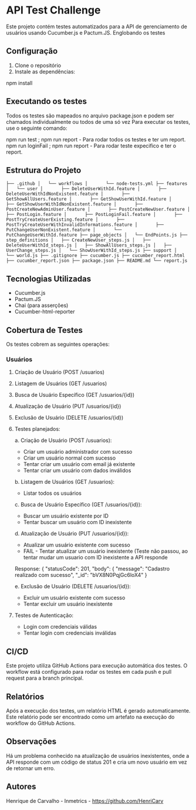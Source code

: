 # API Test Challenge

Este projeto contém testes automatizados para a API de gerenciamento de usuários usando Cucumber.js e Pactum.JS.
Englobando os testes

## Configuração

1. Clone o repositório
2. Instale as dependências:

npm install

## Executando os testes

Todos os testes são mapeados no arquivo package.json e podem ser chamados individualmente ou todos de uma só vez
Para executar os testes, use o seguinte comando:

npm run test ; npm run report - Para rodar todos os testes e ter um report.
npm run loginFail ; npm run report - Para rodar teste expecifico e ter o report.

## Estrutura do Projeto
`
├── .github
│   └── workflows
│       └── node-tests.yml
├── features
│   └── user
│       ├── DeleteUserWithId.feature
│       ├── DeleteUserWithIdNonExistent.feature
│       ├── GetShowAllUsers.feature
│       ├── GetShowUserWithId.feature
│       ├── GetShowUserWithIdNonExistent.feature
│       ├── PostCreateNewAdminUser.feature
│       ├── PostCreateNewUser.feature
│       ├── PostLogin.feature
│       ├── PostLoginFail.feature
│       ├── PostTryCreateUserExisting.feature
│       ├── PostTryCreateUserWithInvalidInformations.feature
│       ├── PutChangeUserNonExistent.feature
│       └── PutChangeUserWithId.feature
├── page_objects
│   └── EndPoints.js
├── step_definitions
│   ├── CreateNewUser_steps.js
│   ├── DeleteUserWithId_steps.js
│   ├── ShowAllUsers_steps.js
│   ├── UserChange_steps.js
│   └── ShowUserWithId_steps.js
├── support
│   └── world.js
├── .gitignore
├── cucumber.js
├── cucumber_report.html
├── cucumber_report.json
├── package.json
├── README.md
└── report.js
`

## Tecnologias Utilizadas

- Cucumber.js
- Pactum.JS
- Chai (para asserções)
- Cucumber-html-reporter

## Cobertura de Testes

Os testes cobrem as seguintes operações:

### Usuários
1. Criação de Usuário (POST /usuarios)
2. Listagem de Usuários (GET /usuarios)
3. Busca de Usuário Específico (GET /usuarios/{id})
4. Atualização de Usuário (PUT /usuarios/{id})
5. Exclusão de Usuário (DELETE /usuarios/{id})


1. Testes planejados:

   a. Criação de Usuário (POST /usuarios):
   - Criar um usuário administrador com sucesso
   - Criar um usuário normal com sucesso
   - Tentar criar um usuário com email já existente
   - Tentar criar um usuário com dados inválidos

   b. Listagem de Usuários (GET /usuarios):
   - Listar todos os usuários

   c. Busca de Usuário Específico (GET /usuarios/{id}):
   - Buscar um usuário existente por ID
   - Tentar buscar um usuário com ID inexistente

   d. Atualização de Usuário (PUT /usuarios/{id}):
   - Atualizar um usuário existente com sucesso
   - FAIL - Tentar atualizar um usuário inexistente (Teste não passou, ao tentar mudar um usuario com ID inexistente a API responde 
   
   Response: {
  "statusCode": 201,
  "body": {
    "message": "Cadastro realizado com sucesso",
    "_id": "bVX8N0PqjGc6loX4"
  }
  
  

   e. Exclusão de Usuário (DELETE /usuarios/{id}):
   - Excluir um usuário existente com sucesso
   - Tentar excluir um usuário inexistente

2. Testes de Autenticação:
   - Login com credenciais válidas
   - Tentar login com credenciais inválidas

## CI/CD

Este projeto utiliza GitHub Actions para execução automática dos testes. O workflow está configurado para rodar os testes em cada push e pull request para a branch principal.

## Relatórios

Após a execução dos testes, um relatório HTML é gerado automaticamente. Este relatório pode ser encontrado como um artefato na execução do workflow do GitHub Actions.

## Observações

Há um problema conhecido na atualização de usuários inexistentes, onde a API responde com um código de status 201 e cria um novo usuário em vez de retornar um erro.

## Autores

Henrique de Carvalho - Inmetrics - https://github.com/HenriCarv
